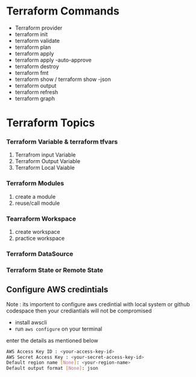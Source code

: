 # Terraform Commands
- Terraform provider
- terraform init
- terraform validate
- terraform plan
- terraform apply
- terraform apply -auto-approve
- terraform destroy
- terraform fmt
- terraform show / terraform show -json
- terraform output
- terraform refresh
- terraform graph


# Terraform Topics
### Terraform Variable & terraform tfvars
1. Terrafrom input Variable
2. Terraform Output Variable
3. Terraform Local Vaiable

### Terraform Modules
1. create a module
2. reuse/call module

### Tearraform Workspace
1. create workspace
2. practice workspace

### Terraform DataSource
### Terraform State or Remote State



## Configure AWS credintials
Note : its importent to configure aws credintial with local system or github codespace then your crediantials will not be compromised

- install awscli
- run `aws configure` on your terminal

enter the details as mentioned below
```bash
AWS Access Key ID : <your-access-key-id>
AWS Secret Access Key : <your-secret-access-key-id>
Default region name [None]: <your-region-name>
Default output format [None]: json
```




